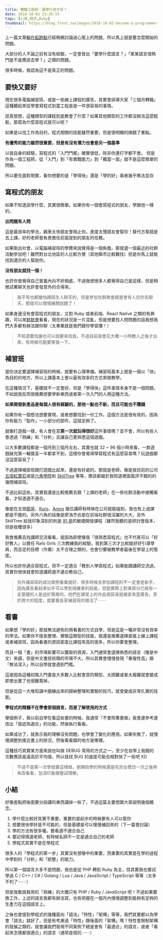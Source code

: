 ```yaml
---
title: 轉職工程師：要學什麼才好？
date: 2018-10-02 23:26:53
tags: [心得,程式,Ruby]
thumbnail: https://blog.frost.tw/images/2018-10-02-become-a-programmer-how-to-start/thumbnail.jpg
---
```


上一篇文章[輸在起跑點](https://blog.frost.tw/posts/2018/09/25/Become-a-programmer-lose-at-the-starting-line/)已經稍微討論過心態上的問題，所以馬上就是要怎麼開始的問題。

大部分的人不論之前有沒有經驗，一定會冒出「要學什麼語言？」「某某語言很熱門是不是應該去學？」之類的問題。

很多時候，我認為這不是真正的問題。

<!-- more -->

## 要快又要好

現在很多電腦補習班、或是一些線上課程的廣告，其實會誤導大家「三個月轉職」這種聽起來從學會寫程式到當工程是是一件很容易的事情。

認真想想，這種類型的課程到底教會了什麼？如果其他類型的工作都沒辦法這麼輕鬆，那麼為什麼寫程式就可以呢？

如果是以找工作為目的，程式相關的技能雖然重要，但是很明顯的搞錯了重點。

**有優秀的能力雖然很重要，但是有沒有潛力也會是另一個基準**

以我自身的經驗，寫程式的「入門門檻」確實很低，除非你連打字都不會。
但是作為一個工程師，從「入門」到「有實戰能力」到「獨當一面」就不是這麼簡單的問題。

所以要先面對現實，看你想要的是「學得快」還是「學的好」兩者幾乎無法並存

## 寫程式的朋友

如果不知道該學什麼，其實很簡單。如果你有一個會寫程式的朋友，學跟他一樣的。

**出問題有人問**

這是最效率的學法，飆車太快朋友會阻止你。進度太慢朋友會幫你！替代方案就是去上課，好的老師會負責擔任前面提到的朋友的任務。

如果剛出社會，以電腦補習班的學費來說覺得是一個負擔。那就選一個最近的社群活動參加吧！雖然對台北地區的人比較方便（其他縣市比較難找）但是你馬上就能找到適合的人幫助你。

**沒有朋友就找一個！**

也許你會覺得自己害羞內向不好相處，不過我想很多人都覺得自己是這樣，但是稍微試著聊天也許會發意外的合得來。

> 我平常也都蠻怕跟陌生人聊天的，但是參加社群聚會總是會有人拉你去聊天，那就可以慢慢展開話題了！

如果身邊沒有會寫程式的朋友，又對 Ruby 或者前端、React Native 之類的有興趣，可以來[默默會](https://www.facebook.com/rubymokumokukai/)看看，現在的狀況是一片混亂，但是想要找人問問題的話我想我們大多都有辦法跟你聊（太專業就是我們跟你學習摟！）

> 不知道要找誰也可以說要來找我，不過目前我會花大概一小時教人之後才出來，有時候可能要等我一下。

## 補習班

當你決定要選擇補習班的時候，就要有心理準備。補習班基本上就是一個以「快」為目的的地方，所以上課基本上會以最有效率的方式來做教學。

在這種情況下，基礎就不一定會好。但是「學得快」這件事情本身不是一個問題，不如說我反而很推薦想要學新東西或者第一次入門的人用這種方法。

**如果開發新產品是每個人很有經驗的，那他一點也不新，而且可能也不賺錢**

如果你有一個想法想要實現，或者想要找到一份工作。這個方法是很有效的，因為你有能力「製作」一小部分的部件，這就足夠了。

就像打遊戲一樣，有人會在意**第一次就玩得很好**這件事情嗎？並不會，所以有些人會透過「熟練」和「分析」去讓自己更熟悉這個遊戲。

以大多數課程都是一個月到三個月左右，其實也就 32 ~ 96 個小時來看，一款遊戲破完第一輪獎盃一半都拿不到，這樣你會覺得學寫程式有這麼容易嗎？玩遊戲都沒這麼容易了！

不過選擇補習班跟打遊戲比起來，還是有好處的。那就是老師，像是我目前的公司[五倍紅寶石](https://5xruby.tw/)或是[六角學院](https://www.hexschool.com/)和 [SkillTree](https://skilltree.my/) 等等，應該都屬於我知道裡面風評不錯的的幾間補習班。

不過比起這些，其實我還是比較推薦去跟「上課的老師」在一些社群活動中接觸看看，才知道適不適合。

像是在五倍[龍哥](https://kaochenlong.com/)、[Kuro](https://kuro.tw/)、[Amos](https://csscoke.com/) 幾位講師有時候在公司就能碰到，我也有上過課都是不錯的。另外六角的話像是廖洧杰也是在前端社群很活躍的大大，另外 SkillTree 給我印象深刻的則是 [91 哥](https://dotblogs.com.tw/hatelove)的敏捷開發課程（雖然我聽的是研討會版本，但是收穫很多）

我會推薦去找講師交流看看，是因為即使像我「很熟悉寫程式」也不代表可以「好好教人」以擔任 Rails Girls 三次教練我的經驗，我到第三次才比較能好好引導學員，而且定的目標（作業）太不合理之類的，也會引響被教學者最後在學習上的態度。

所以也許你適合寫程式，但不一定適合「教別人學寫程式」如果能跟講師交流過，其實你很快就會知道講師適不適合教自己。

> 另外補習班的成功案例看看就好，很多時候去參加課程的不一定會是新手，因為廣告看起來似乎可以學到很厲害的技能，但是實際上對某部分已經有一定基礎的人是過於簡單的，他們在課堂上的作品很容易就被拿來當廣告。至於誇大的程度，就要看各家補習班的做法了⋯⋯

## 看書

如果想「學的好」那就無法避免的用看書的方式自學，但是這是一種非常沒有效率的學法。如果你不擅長整理、實驗這類型的技能，我還是推薦選擇直接上線上課程或者補習班，因為看書的資訊密度比課程來高的很多，所以你要會整理。

而且一個「書」的市場影響可以獲取的資源，入門通常會選擇熟悉的語言（像是中文）來讀，但是中文書技術類的市場不大，所以其實會慢慢發現「重複性高」跟「無法深入」所以自學就會遇到門檻。

這是因為這種初階入門書是大多數人比較會買的類型，太困難或者太複雜就會變成即使出書了也很難賣掉。

但是從這一大堆知識中磨練出來的歸納整理和實驗的技巧，就會變成非常扎實的技能。

**學程式的精髓不在學會那個語言，而是了解使用的方式**

舉個例子，我以前自學在看這些書的時候。我通常「不會照著書做」我會邊參考邊改出「我認為適合」的功能，然後執行看看。

如果成功了，就表示我的理解沒有問題，也學會了變化的應用。如果失敗了，就慢慢調整到接近書上的狀況，然後看看錯的地方是哪裡。

這種技巧其實某方面來說也叫做 DEBUG 常用的方式之一，至少在自學上我錯的次數應該是遠高於平均值，所以我找 BUG 的速度可能也相對快了一些吧 XD

> 不過不是第一次學就要這樣做，剛開始學的時候還是先完全模仿一次之後再來改看看，加深印象跟嘗試理解。

## 小結

好像差點把後面要分段講的東西講掉一些了，不過這篇主要想跟大家說明幾個概念。

1. 學什麼比較好其實不重要，重要的是起步的時候要有人可以幫你
2. 想要很快學好是不可能的，但是基礎是可以慢慢補回來的（下一篇會討論）
3. 學的方法有很多種，要看適不適合自己
4. 要記得慎選老師，有時候名師不一定是適合自己的老師
5. 學程式其實不是在學程式

很多人的「學程式的第一步」其實沒有想像中的重要，而重要的其實是在學的過程中學到的「分析」和「統整」的能力。

所以第一個語言大多不是問題，我也是從 PHP 轉到 Ruby 為主，但其實我也嘗試學過 C / C++ / C# / Golang / Lua / Java / JavaScript / TypeScript 等等（太多不列了⋯⋯）

但是我敢說我用的「熟練」的大概只有 PHP / Ruby / JavaScript 吧！不過如果要換工作，上述的語言我都有辦法寫，也有把握在一個月內慢慢調整到能夠有足夠的生產力在這個語言上。

之後也會提到學程式的幾種面向「語法」「特性」「架構」等等，我們其實都以為學會「語法」就好了，但是有考慮過「特性」跟後面的「架構」嗎？特性會限制架構的發展之類的，就會讓我們發現不同案例下總是會有「最適合」的語言，或者「看起來怎樣都很適合」的語言（通常是個坑⋯⋯）
